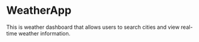 # WeatherApp 
This is weather dashboard that allows users to search cities and view real-time weather information.
